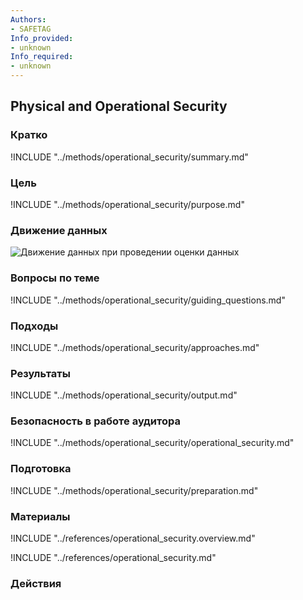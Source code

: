 ```yaml
---
Authors:
- SAFETAG
Info_provided:
- unknown
Info_required:
- unknown
---
```


## Physical and Operational Security

### Кратко
!INCLUDE "../methods/operational_security/summary.md"

### Цель
!INCLUDE "../methods/operational_security/purpose.md"

### Движение данных
![Движение данных при проведении оценки данных](images/info_flows/physical_assessment.svg)

### Вопросы по теме
!INCLUDE "../methods/operational_security/guiding_questions.md"

### Подходы
!INCLUDE "../methods/operational_security/approaches.md"

### Результаты
!INCLUDE "../methods/operational_security/output.md"

### Безопасность в работе аудитора
!INCLUDE "../methods/operational_security/operational_security.md"

### Подготовка
!INCLUDE "../methods/operational_security/preparation.md"




### Материалы

<div class="greybox">
!INCLUDE "../references/operational_security.overview.md"

!INCLUDE "../references/operational_security.md"
</div>

### Действия